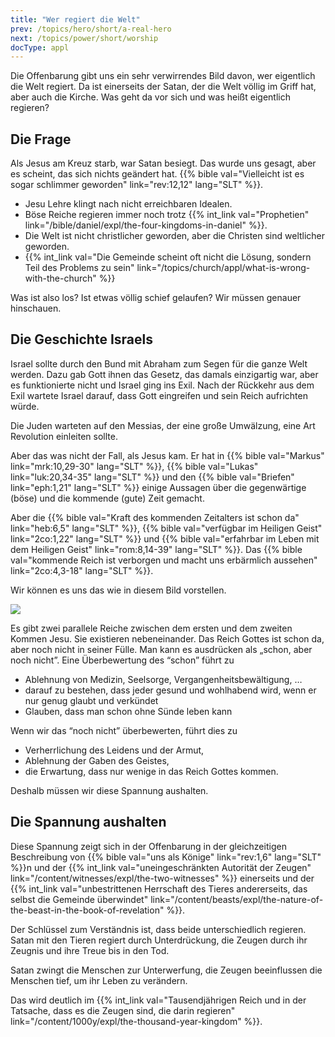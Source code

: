```yaml
---
title: "Wer regiert die Welt"
prev: /topics/hero/short/a-real-hero
next: /topics/power/short/worship
docType: appl
---
```


Die Offenbarung gibt uns ein sehr verwirrendes Bild davon, wer eigentlich die Welt regiert. Da ist einerseits der Satan, der die Welt völlig im Griff hat, aber auch die Kirche. Was geht da vor sich und was heißt eigentlich regieren?

## Die Frage

<a name="2c23"></a>
Als Jesus am Kreuz starb, war Satan besiegt. Das wurde uns gesagt, aber es scheint, das sich nichts geändert hat. {{% bible val="Vielleicht ist es sogar schlimmer geworden" link="rev:12,12" lang="SLT" %}}.

- Jesu Lehre klingt nach nicht erreichbaren Idealen.
- Böse Reiche regieren immer noch trotz {{% int_link val="Prophetien" link="/bible/daniel/expl/the-four-kingdoms-in-daniel" %}}.
- Die Welt ist nicht christlicher geworden, aber die Christen sind weltlicher geworden.
- {{% int_link val="Die Gemeinde scheint oft nicht die Lösung, sondern Teil des Problems zu sein" link="/topics/church/appl/what-is-wrong-with-the-church" %}}

Was ist also los? Ist etwas völlig schief gelaufen? Wir müssen genauer hinschauen.

## Die Geschichte Israels

<a name="e6be"></a>
Israel sollte durch den Bund mit Abraham zum Segen für die ganze Welt werden. Dazu gab Gott ihnen das Gesetz, das damals einzigartig war, aber es funktionierte nicht und Israel ging ins Exil. Nach der Rückkehr aus dem Exil wartete Israel darauf, dass Gott eingreifen und sein Reich aufrichten würde.

Die Juden warteten auf den Messias, der eine große Umwälzung, eine Art Revolution einleiten sollte.

Aber das was nicht der Fall, als Jesus kam. Er hat in {{% bible val="Markus" link="mrk:10,29-30" lang="SLT" %}}, {{% bible val="Lukas" link="luk:20,34-35" lang="SLT" %}} und den {{% bible val="Briefen" link="eph:1,21" lang="SLT" %}} einige Aussagen über die gegenwärtige (böse) und die kommende (gute) Zeit gemacht.

Aber die {{% bible val="Kraft des kommenden Zeitalters ist schon da" link="heb:6,5" lang="SLT" %}}, {{% bible val="verfügbar im Heiligen Geist" link="2co:1,22" lang="SLT" %}} und {{% bible val="erfahrbar im Leben mit dem Heiligen Geist" link="rom:8,14-39" lang="SLT" %}}. Das {{% bible val="kommende Reich ist verborgen und macht uns erbärmlich aussehen" link="2co:4,3-18" lang="SLT" %}}.

Wir können es uns das wie in diesem Bild vorstellen.

![](/images/era_de.jpg)

Es gibt zwei parallele Reiche zwischen dem ersten und dem zweiten Kommen Jesu. Sie existieren nebeneinander. Das Reich Gottes ist schon da, aber noch nicht in seiner Fülle. Man kann es ausdrücken als „schon, aber noch nicht”. Eine Überbewertung des “schon” führt zu

- Ablehnung von Medizin, Seelsorge, Vergangenheitsbewältigung, …
- darauf zu bestehen, dass jeder gesund und wohlhabend wird, wenn er nur genug glaubt und verkündet
- Glauben, dass man schon ohne Sünde leben kann

Wenn wir das “noch nicht” überbewerten, führt dies zu

- Verherrlichung des Leidens und der Armut,
- Ablehnung der Gaben des Geistes,
- die Erwartung, dass nur wenige in das Reich Gottes kommen.

Deshalb müssen wir diese Spannung aushalten.

## Die Spannung aushalten

<a name="25a9"></a>
Diese Spannung zeigt sich in der Offenbarung in der gleichzeitigen Beschreibung von {{% bible val="uns als Könige" link="rev:1,6" lang="SLT" %}}n und der {{% int_link val="uneingeschränkten Autorität der Zeugen" link="/content/witnesses/expl/the-two-witnesses" %}} einerseits und der {{% int_link val="unbestrittenen Herrschaft des Tieres andererseits, das selbst die Gemeinde überwindet" link="/content/beasts/expl/the-nature-of-the-beast-in-the-book-of-revelation" %}}.

Der Schlüssel zum Verständnis ist, dass beide unterschiedlich regieren. Satan mit den Tieren regiert durch Unterdrückung, die Zeugen durch ihr Zeugnis und ihre Treue bis in den Tod.

Satan zwingt die Menschen zur Unterwerfung, die Zeugen beeinflussen die Menschen tief, um ihr Leben zu verändern.

Das wird deutlich im {{% int_link val="Tausendjährigen Reich und in der Tatsache, dass es die Zeugen sind, die darin regieren" link="/content/1000y/expl/the-thousand-year-kingdom" %}}.

